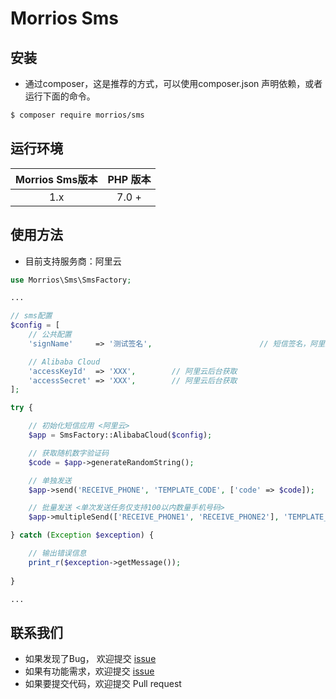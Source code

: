# Morrios Sms


## 安装

* 通过composer，这是推荐的方式，可以使用composer.json 声明依赖，或者运行下面的命令。
```bash
$ composer require morrios/sms
```

## 运行环境

| Morrios Sms版本 | PHP 版本 |
|:--------------------:|:---------------------------:|
|          1.x         |  7.0 + |


## 使用方法

- 目前支持服务商：阿里云
```php
use Morrios\Sms\SmsFactory;

...

// sms配置
$config = [
    // 公共配置
    'signName'     => '测试签名',                        // 短信签名，阿里云后台获取

    // Alibaba Cloud
    'accessKeyId'  => 'XXX',        // 阿里云后台获取
    'accessSecret' => 'XXX',        // 阿里云后台获取
];

try {

    // 初始化短信应用 <阿里云>
    $app = SmsFactory::AlibabaCloud($config);

    // 获取随机数字验证码
    $code = $app->generateRandomString();

    // 单独发送
    $app->send('RECEIVE_PHONE', 'TEMPLATE_CODE', ['code' => $code]);

    // 批量发送 <单次发送任务仅支持100以内数量手机号码>
    $app->multipleSend(['RECEIVE_PHONE1', 'RECEIVE_PHONE2'], 'TEMPLATE_CODE', ['code' => $code]);

} catch (Exception $exception) {

    // 输出错误信息
    print_r($exception->getMessage());
    
}

...

```


## 联系我们

- 如果发现了Bug， 欢迎提交 [issue](https://github.com/MorriosL/MorriosSms/issues)
- 如果有功能需求，欢迎提交 [issue](https://github.com/MorriosL/MorriosSms/issues)
- 如果要提交代码，欢迎提交 Pull request
